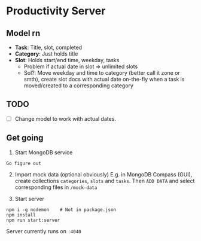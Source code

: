 # Productivity Server

## Model rn
- **Task**: Title, slot, completed
- **Category**: Just holds title
- **Slot**: Holds start/end time, weekday, tasks
  - Problem if actual date in slot => unlimited slots
  - Sol?: Move weekday and time to category (better call it zone or smth), create slot docs with actual date on-the-fly when a task is moved/created to a corresponding category 

## TODO
- [ ] Change model to work with actual dates.

## Get going

1. Start MongoDB service
```
Go figure out
```

2. Import mock data (optional obviously)
E.g. in MongoDB Compass (GUI), create collections `categories`, `slots` and `tasks`. Then `ADD DATA` and select corresponding files in `/mock-data`

3. Start server
```
npm i -g nodemon    # Not in package.json
npm install
npm run start:server
```

Server currently runs on `:4040`
